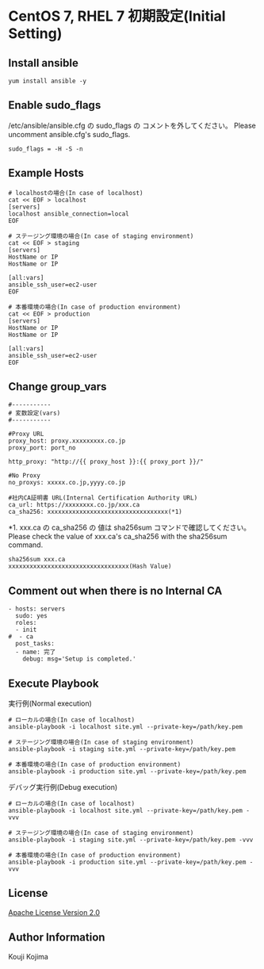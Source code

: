 # CentOS 7, RHEL 7 初期設定(Initial Setting)


Install ansible
---------------

```ruby:install ansible
yum install ansible -y
```


Enable sudo_flags
-----------------

/etc/ansible/ansible.cfg の sudo_flags の コメントを外してください。
Please uncomment ansible.cfg's sudo_flags.

```ruby:change ansible.cfg
sudo_flags = -H -S -n
```

Example Hosts
-------------

```
# localhostの場合(In case of localhost)
cat << EOF > localhost
[servers]
localhost ansible_connection=local
EOF

# ステージング環境の場合(In case of staging environment)
cat << EOF > staging
[servers]
HostName or IP
HostName or IP

[all:vars]
ansible_ssh_user=ec2-user
EOF

# 本番環境の場合(In case of production environment)
cat << EOF > production
[servers]
HostName or IP
HostName or IP

[all:vars]
ansible_ssh_user=ec2-user
EOF
```


Change group_vars
-----------------

```ruby:定数設定(Constant setting)
#-----------
# 変数設定(vars)
#-----------

#Proxy URL
proxy_host: proxy.xxxxxxxxx.co.jp
proxy_port: port_no

http_proxy: "http://{{ proxy_host }}:{{ proxy_port }}/"

#No Proxy
no_proxys: xxxxx.co.jp,yyyy.co.jp

#社内CA証明書 URL(Internal Certification Authority URL)
ca_url: https://xxxxxxxx.co.jp/xxx.ca
ca_sha256: xxxxxxxxxxxxxxxxxxxxxxxxxxxxxxxxxx(*1)
```

*1. xxx.ca の ca_sha256 の 値は sha256sum コマンドで確認してください。
    Please check the value of xxx.ca's ca_sha256 with the sha256sum command.

```
sha256sum xxx.ca
xxxxxxxxxxxxxxxxxxxxxxxxxxxxxxxxxx(Hash Value)
```


Comment out when there is no Internal CA
----------------------------------------

```ruby:change site.yml
- hosts: servers
  sudo: yes
  roles:
  - init
#  - ca
  post_tasks:
  - name: 完了
    debug: msg='Setup is completed.'
```


Execute Playbook
-----------------

実行例(Normal execution)

```
# ローカルの場合(In case of localhost)
ansible-playbook -i localhost site.yml --private-key=/path/key.pem

# ステージング環境の場合(In case of staging environment)
ansible-playbook -i staging site.yml --private-key=/path/key.pem

# 本番環境の場合(In case of production environment)
ansible-playbook -i production site.yml --private-key=/path/key.pem
```

デバッグ実行例(Debug execution)

```
# ローカルの場合(In case of localhost)
ansible-playbook -i localhost site.yml --private-key=/path/key.pem -vvv

# ステージング環境の場合(In case of staging environment)
ansible-playbook -i staging site.yml --private-key=/path/key.pem -vvv

# 本番環境の場合(In case of production environment)
ansible-playbook -i production site.yml --private-key=/path/key.pem -vvv
```


License
-------

[Apache License Version 2.0](https://github.com/kouji-kojima/sample-ansible-el7/blob/master/LICENSE)


Author Information
------------------

Kouji Kojima
